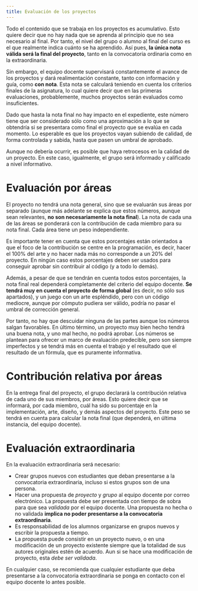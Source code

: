```yaml
---
title: Evaluación de los proyectos
---
```



Todo el contenido que se trabaja en los proyectos es acumulativo. Esto quiere decir que no hay nada que se aprenda al principio que no sea necesario al final. Por tanto, el nivel del grupo o alumno al final del curso es el que realmente indica cuánto se ha aprendido. Así pues, **la única nota válida será la final del proyecto**, tanto en la convocatoria ordinaria como en la extraordinaria.

Sin embargo, el equipo docente supervisará constantemente el avance de los proyectos y dará realimentación constante, tanto con información y guía, como **con nota**. Esta nota se calculará teniendo en cuenta los criterios finales de la asignatura, lo cual quiere decir que en las primeras evaluaciones, probablemente, muchos proyectos serán evaluados como insuficientes.

Dado que hasta la nota final no hay impacto en el expediente, este número tiene que ser considerado sólo como una aproximación a lo que se obtendría si se presentara como final el proyecto que se evalúa en cada momento. Lo esperable es que los proyectos vayan subiendo de calidad, de forma controlada y sabida, hasta que pasen un umbral de aprobado.

Aunque no debería ocurrir, es posible que haya retrocesos en la calidad de un proyecto. En este caso, igualmente, el grupo será informado y calificado a nivel informativo.

# Evaluación por áreas

El proyecto no tendrá una nota general, sino que se evaluarán sus áreas por separado (aunque más adelante se explica que estos números, aunque sean relevantes, **no son necesariamente la nota final**). La nota de cada una de las áreas se ponderará con la contribución de cada miembro para su nota final. Cada área tiene un peso independiente.

Es importante tener en cuenta que estos porcentajes están orientados a que el foco de la contribución se centre en la programación, es decir, hacer el 100% del arte y no hacer nada más no corresponde a un 20% del proyecto. En ningún caso estos porcentajes deben ser usados para conseguir aprobar sin contribuir al código (y a todo lo demás).

Además, a pesar de que se tendrán en cuenta todos estos porcentajes, la nota final real dependerá completamente del criterio del equipo docente. **Se tendrá muy en cuenta el proyecto de forma global** (es decir, no sólo sus apartados), y un juego con un arte espléndido, pero con un código mediocre, aunque por cómputo pudiera ser válido, podría no pasar el umbral de corrección general.

Por tanto, no hay que descuidar ninguna de las partes aunque los números salgan favorables. En último término, un proyecto muy bien hecho tendrá una buena nota, y uno mal hecho, no podrá aprobar. Los números se plantean para ofrecer un marco de evaluación predecible, pero son siempre imperfectos y se tendrá más en cuenta el trabajo y el resultado que el resultado de un fórmula, que es puramente informativa.

# Contribución relativa por áreas

En la entrega final del proyecto, el grupo declarará la contribución relativa de cada uno de sus miembros, por áreas. Esto quiere decir que se informará, por cada miembro, cuál ha sido su porcentaje en la implementación, arte, diseño, y demás aspectos del proyecto. Este peso se tendrá en cuenta para calcular la nota final (que dependerá, en última instancia, del equipo docente).

# Evaluación extraordinaria

En la evaluación extraordinaria será necesario:

- Crear grupos nuevos con estudiantes que deban presentarse a la convocatoria extraordinaria, incluso si estos grupos son de una persona.
- Hacer una propuesta de *proyecto* y *grupo* al equipo docente por correo electrónico. La propuesta debe ser presentada con tiempo de sobra para que sea *validada* por el equipo docente. Una propuesta no hecha o no validada **implica no poder presentarse a la convocatoria extraordinaria**.
- Es responsabilidad de los alumnos organizarse en grupos nuevos y escribir la propuesta a tiempo.
- La propuesta puede consistir en un proyecto nuevo, o en una modificación de un proyecto existente siempre que la totalidad de sus autores originales estén de acuerdo. Aun si se hace una modificación de proyecto, esta *debe ser validada*.

En cualquier caso, se recomienda que cualquier estudiante que deba presentarse a la convocatoria extraordinaria se ponga en contacto con el equipo docente lo antes posible.